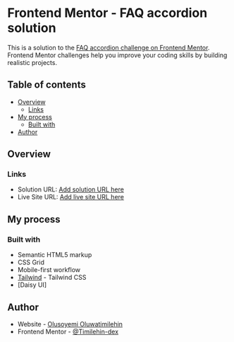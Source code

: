 # Frontend Mentor - FAQ accordion solution

This is a solution to the [FAQ accordion challenge on Frontend Mentor](https://www.frontendmentor.io/challenges/faq-accordion-wyfFdeBwBz). Frontend Mentor challenges help you improve your coding skills by building realistic projects.

## Table of contents

- [Overview](#overview)
  - [Links](#links)
- [My process](#my-process)
  - [Built with](#built-with)
- [Author](#author)

## Overview

### Links

- Solution URL: [Add solution URL here](https://github.com/Timilehin-dex/FAQ_accordion)
- Live Site URL: [Add live site URL here](https://timilehin-dex.github.io/FAQ_accordion/)

## My process

### Built with

- Semantic HTML5 markup
- CSS Grid
- Mobile-first workflow
- [Tailwind](https://tailwindcss.com/) - Tailwind CSS
- [Daisy UI]

## Author

- Website - [Olusoyemi Oluwatimilehin](https://timilehin-dex.github.io/Portfolio/)
- Frontend Mentor - [@Timilehin-dex](https://www.frontendmentor.io/profile/Timilehin-dex)
